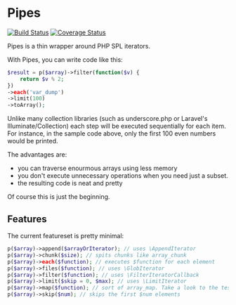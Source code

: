 Pipes
==============
[![Build Status](https://travis-ci.org/tacone/pipes.svg)](https://travis-ci.org/tacone/pipes)
[![Coverage Status](https://img.shields.io/coveralls/tacone/pipes.svg)](https://coveralls.io/r/tacone/pipes)

Pipes is a thin wrapper around PHP SPL iterators.

With Pipes, you can write code like this:

```php
$result = p($array)->filter(function($v) {
    return $v % 2;
})
->each('var_dump')
->limit(100)
->toArray();
```

Unlike many collection libraries (such as underscore.php or
Laravel's Illuminate/Collection) each step will be executed
sequentially for each item. For instance, in the sample code
above, only the first 100 even numbers would be printed.

The advantages are:
- you can traverse enourmous arrays using less memory
- you don't execute unnecessary operations when you need just
  a subset.
- the resulting code is neat and pretty

Of course this is just the beginning.

## Features

The current featureset is pretty minimal:

```php
p($array)->append($arrayOrIterator); // uses \AppendIterator
p($array)->chunk($size); // spits chunks like array_chunk
p($array)->each($function); // executes $function for each element
p($array)->files($function); // uses \GlobIterator
p($array)->filter($function); // uses \FilterIteratorCallback
p($array)->limit($skip = 0, $max); // uses \LimitIterator
p($array)->map($function); // sort of array_map. Take a look to the tests.
p($array)->skip($num); // skips the first $num elements
```